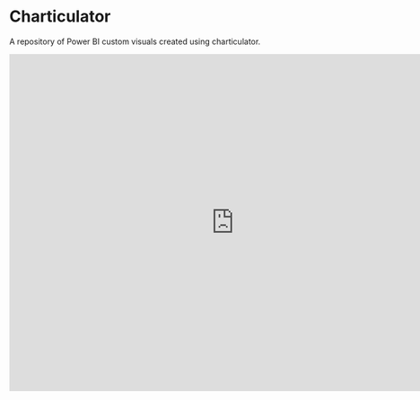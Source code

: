 # Charticulator
A repository of Power BI custom visuals created using charticulator.

<iframe width="800" height="600" src="https://app.powerbi.com/view?r=eyJrIjoiN2QzOTMxNGMtYjUwZS00OWEwLTkwZmQtZjU1ZjJiZTc4MDlmIiwidCI6ImY2MmI4ZjIwLWYxNmUtNGE2ZS05YjFmLTZlMmQyZTZhYzA4OSIsImMiOjh9" frameborder="0" allowFullScreen="true"></iframe>
